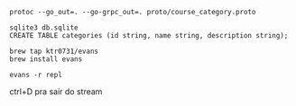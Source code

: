 ```
protoc --go_out=. --go-grpc_out=. proto/course_category.proto
```

```
sqlite3 db.sqlite
CREATE TABLE categories (id string, name string, description string);
```

```
brew tap ktr0731/evans
brew install evans
```

```
evans -r repl
```

ctrl+D pra sair do stream